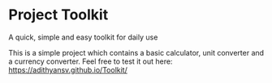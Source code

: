 # Project Toolkit
A quick, simple and easy toolkit for daily use

This is a simple project which contains a basic calculator, unit converter and a currency converter.
Feel free to test it out here: https://adithyansv.github.io/Toolkit/

